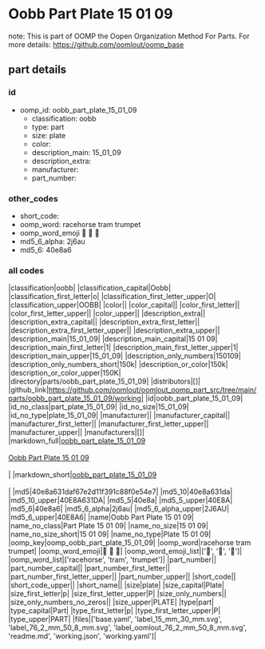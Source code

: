 # Oobb Part Plate 15 01 09  

note: This is part of OOMP the Oopen Organization Method For Parts. For more details: https://github.com/oomlout/oomp_base

##  part details





### id
* oomp_id: oobb_part_plate_15_01_09
  * classification: oobb
  * type: part
  * size: plate
  * color: 
  * description_main: 15_01_09
  * description_extra: 
  * manufacturer: 
  * part_number: 

### other_codes
* short_code: 
* oomp_word: racehorse tram trumpet
* oomp_word_emoji :racehorse: :tram: :trumpet:
* md5_6_alpha: 2j6au
* md5_6: 40e8a6

### all codes 
|classification|oobb|
|classification_capital|Oobb|
|classification_first_letter|o|
|classification_first_letter_upper|O|
|classification_upper|OOBB|
|color||
|color_capital||
|color_first_letter||
|color_first_letter_upper||
|color_upper||
|description_extra||
|description_extra_capital||
|description_extra_first_letter||
|description_extra_first_letter_upper||
|description_extra_upper||
|description_main|15_01_09|
|description_main_capital|15 01 09|
|description_main_first_letter|1|
|description_main_first_letter_upper|1|
|description_main_upper|15_01_09|
|description_only_numbers|150109|
|description_only_numbers_short|150k|
|description_or_color|150k|
|description_or_color_upper|150K|
|directory|parts/oobb_part_plate_15_01_09|
|distributors|[]|
|github_link|https://github.com/oomlout/oomlout_oomp_part_src/tree/main/parts/oobb_part_plate_15_01_09/working|
|id|oobb_part_plate_15_01_09|
|id_no_class|part_plate_15_01_09|
|id_no_size|15_01_09|
|id_no_type|plate_15_01_09|
|manufacturer||
|manufacturer_capital||
|manufacturer_first_letter||
|manufacturer_first_letter_upper||
|manufacturer_upper||
|manufacturers|[]|
|markdown_full|[oobb_part_plate_15_01_09](https://github.com/oomlout/oomlout_oomp_part_src/tree/main/parts/oobb_part_plate_15_01_09/working)<br>[](https://github.com/oomlout/oomlout_oomp_part_src/tree/main/parts/oobb_part_plate_15_01_09/working)<br>[Oobb Part Plate 15 01 09](https://github.com/oomlout/oomlout_oomp_part_src/tree/main/parts/oobb_part_plate_15_01_09/working)<br><br>|
|markdown_short|[oobb_part_plate_15_01_09](https://github.com/oomlout/oomlout_oomp_part_src/tree/main/parts/oobb_part_plate_15_01_09/working)<br><br>|
|md5|40e8a631daf67e2d11f391c88f0e54e7|
|md5_10|40e8a631da|
|md5_10_upper|40E8A631DA|
|md5_5|40e8a|
|md5_5_upper|40E8A|
|md5_6|40e8a6|
|md5_6_alpha|2j6au|
|md5_6_alpha_upper|2J6AU|
|md5_6_upper|40E8A6|
|name|Oobb Part Plate 15 01 09|
|name_no_class|Part Plate 15 01 09|
|name_no_size|15 01 09|
|name_no_size_short|15 01 09|
|name_no_type|Plate 15 01 09|
|oomp_key|oomp_oobb_part_plate_15_01_09|
|oomp_word|racehorse tram trumpet|
|oomp_word_emoji|:racehorse: :tram: :trumpet:|
|oomp_word_emoji_list|[':racehorse:', ':tram:', ':trumpet:']|
|oomp_word_list|['racehorse', 'tram', 'trumpet']|
|part_number||
|part_number_capital||
|part_number_first_letter||
|part_number_first_letter_upper||
|part_number_upper||
|short_code||
|short_code_upper||
|short_name||
|size|plate|
|size_capital|Plate|
|size_first_letter|p|
|size_first_letter_upper|P|
|size_only_numbers||
|size_only_numbers_no_zeros||
|size_upper|PLATE|
|type|part|
|type_capital|Part|
|type_first_letter|p|
|type_first_letter_upper|P|
|type_upper|PART|
|files|['base.yaml', 'label_15_mm_30_mm.svg', 'label_76_2_mm_50_8_mm.svg', 'label_oomlout_76_2_mm_50_8_mm.svg', 'readme.md', 'working.json', 'working.yaml']|
